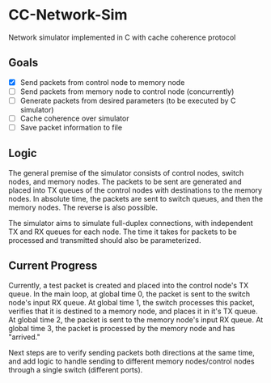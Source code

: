 # CC-Network-Sim
Network simulator implemented in C with cache coherence protocol

## Goals

- [X] Send packets from control node to memory node
- [ ] Send packets from memory node to control node (concurrently)
- [ ] Generate packets from desired parameters (to be executed by C simulator)
- [ ] Cache coherence over simulator
- [ ] Save packet information to file

## Logic

The general premise of the simulator consists of control nodes, switch nodes, and memory nodes.  The packets to be sent are generated and placed into TX queues of the control nodes with destinations to the memory nodes.  In absolute time, the packets are sent to switch queues, and then the memory nodes.  The reverse is also possible.

The simulator aims to simulate full-duplex connections, with independent TX and RX queues for each node.  The time it takes for packets to be processed and transmitted should also be parameterized.

## Current Progress

Currently, a test packet is created and placed into the control node's TX queue.  In the main loop, at global time 0, the packet is sent to the switch node's input RX queue.  At global time 1, the switch processes this packet, verifies that it is destined to a memory node, and places it in it's TX queue.  At global time 2, the packet is sent to the memory node's input RX queue.  At global time 3, the packet is processed by the memory node and has "arrived."

Next steps are to verify sending packets both directions at the same time, and add logic to handle sending to different memory nodes/control nodes through a single switch (different ports).